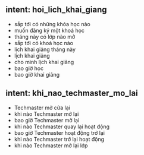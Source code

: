 ## intent: hoi_lich_khai_giang
- sắp tới có những khóa học nào
- muốn đăng ký một khoá học
- tháng này có lớp nào mở
- sắp tới có khoá học nào
- lịch khai giảng tháng này
- lịch khai giảng
- cho mình lịch khai giảng
- bao giờ học
- bao giờ khai giảng


## intent: khi_nao_techmaster_mo_lai
- Techmaster mở cửa lại
- khi nào Techmaster mở lại
- bao giờ Techmaster mở lại
- khi nào Techmaster quay lại hoạt động
- bao giờ Techmaster hoạt động trở lại
- khi nào Techmaster trở lại hoạt động
- khi nào Techmaster mở lại lớp
